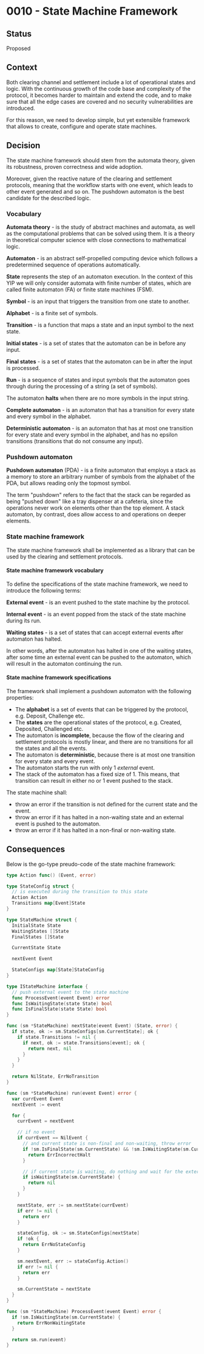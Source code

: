 # 0010 - State Machine Framework

## Status

Proposed

## Context

Both clearing channel and settlement include a lot of operational states and logic. With the continuous growth of the code base and complexity of the protocol, it becomes harder to maintain and extend the code,
and to make sure that all the edge cases are covered and no security vulnerabilities are introduced.

For this reason, we need to develop simple, but yet extensible framework that allows to create, configure and operate state machines.

## Decision

The state machine framework should stem from the automata theory, given its robustness, proven correctness and wide adoption.

Moreover, given the reactive nature of the clearing and settlement protocols, meaning that the workflow starts with one event, which leads to other event generated and so on. The pushdown automaton is the best candidate for the described logic.

### Vocabulary

**Automata theory** - is the study of abstract machines and automata, as well as the computational problems that can be solved using them. It is a theory in theoretical computer science with close connections to mathematical logic.

**Automaton** - is an abstract self-propelled computing device which follows a predetermined sequence of operations automatically.

**State** represents the step of an automaton execution. In the context of this YIP we will only consider automata with finite number of states, which are called finite automaton (FA) or finite state machines (FSM).

**Symbol** - is an input that triggers the transition from one state to another.

**Alphabet** - is a finite set of symbols.

**Transition** - is a function that maps a state and an input symbol to the next state.

**Initial states** - is a set of states that the automaton can be in before any input.

**Final states** - is a set of states that the automaton can be in after the input is processed.

**Run** - is a sequence of states and input symbols that the automaton goes through during the processing of a string (a set of symbols).

The automaton **halts** when there are no more symbols in the input string.

**Complete automaton** - is an automaton that has a transition for every state and every symbol in the alphabet.

**Deterministic automaton** - is an automaton that has at most one transition for every state and every symbol in the alphabet, and has no epsilon transitions (transitions that do not consume any input).

### Pushdown automaton

**Pushdown automaton** (PDA) - is a finite automaton that employs a stack as a memory to store an arbitrary number of symbols from the alphabet of the PDA, but allows reading only the topmost symbol.

The term "pushdown" refers to the fact that the stack can be regarded as being "pushed down" like a tray dispenser at a cafeteria, since the operations never work on elements other than the top element. A stack automaton, by contrast, does allow access to and operations on deeper elements.

### State machine framework

The state machine framework shall be implemented as a library that can be used by the clearing and settlement protocols.

#### State machine framework vocabulary

To define the specifications of the state machine framework, we need to introduce the following terms:

**External event** - is an event pushed to the state machine by the protocol.

**Internal event** - is an event popped from the stack of the state machine during its run.

**Waiting states** - is a set of states that can accept external events after automaton has halted.

In other words, after the automaton has halted in one of the waiting states, after some time an external event can be pushed to the automaton, which will result in the automaton continuing the run.

#### State machine framework specifications

The framework shall implement a pushdown automaton with the following properties:

- The **alphabet** is a set of events that can be triggered by the protocol, e.g. Deposit, Challenge etc.
- The **states** are the operational states of the protocol, e.g. Created, Deposited, Challenged etc.
- The automaton is **incomplete**, because the flow of the clearing and settlement protocols is mostly linear, and there are no transitions for all the states and all the events.
- The automaton is **deterministic**, because there is at most one transition for every state and every event.
- The automaton starts the run with only 1 _external_ event.
- The stack of the automaton has a fixed size of 1. This means, that transition can result in either no or 1 event pushed to the stack.

The state machine shall:

- throw an error if the transition is not defined for the current state and the event.
- throw an error if it has halted in a non-waiting state and an external event is pushed to the automaton.
- throw an error if it has halted in a non-final or non-waiting state.

## Consequences

Below is the go-type preudo-code of the state machine framework:

```go
type Action func() (Event, error)

type StateConfig struct {
  // is executed during the transition to this state
  Action Action
  Transitions map[Event]State
}

type StateMachine struct {
  InitialState State
  WaitingStates []State
  FinalStates []State

  CurrentState State

  nextEvent Event

  StateConfigs map[State]StateConfig
}

type IStateMachine interface {
  // push external event to the state machine
  func ProcessEvent(event Event) error
  func IsWaitingState(state State) bool
  func IsFinalState(state State) bool
}

func (sm *StateMachine) nextState(event Event) (State, error) {
  if state, ok := sm.StateConfigs[sm.CurrentState]; ok {
    if state.Transitions != nil {
      if next, ok := state.Transitions[event]; ok {
        return next, nil
      }
    }
  }

  return NilState, ErrNoTransition
}

func (sm *StateMachine) run(event Event) error {
  var currEvent Event
  nextEvent := event

  for {
    currEvent = nextEvent

    // if no event
    if currEvent == NilEvent {
      // and current state is non-final and non-waiting, throw error
      if !sm.IsFinalState(sm.CurrentState) && !sm.IsWaitingState(sm.CurrentState) {
        return ErrIncorrectHalt
      }

      // if current state is waiting, do nothing and wait for the external event
      if isWaitingState(sm.CurrentState) {
        return nil
      }
    }

    nextState, err := sm.nextState(currEvent)
    if err != nil {
      return err
    }

    stateConfig, ok := sm.StateConfigs[nextState]
    if !ok {
      return ErrNoStateConfig
    }

    sm.nextEvent, err := stateConfig.Action()
    if err != nil {
      return err
    }

    sm.CurrentState = nextState
  }
}

func (sm *StateMachine) ProcessEvent(event Event) error {
  if !sm.IsWaitingState(sm.CurrentState) {
    return ErrNonWaitingState
  }

  return sm.run(event)
}
```
